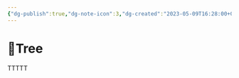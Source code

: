 ```yaml
---
{"dg-publish":true,"dg-note-icon":3,"dg-created":"2023-05-09T16:28:00+08:00","dg-updated":"2023-05-09T16:28:00+08:00","tags":["philosophy","Robert"],"dg-path":"Test/Tree.md","permalink":"/Test/Tree/","dgPassFrontmatter":true,"noteIcon":3,"created":"2023-05-09T16:28:00+08:00","updated":"2023-05-09T16:28:00+08:00"}
---
```



# 🌲Tree

TTTTT